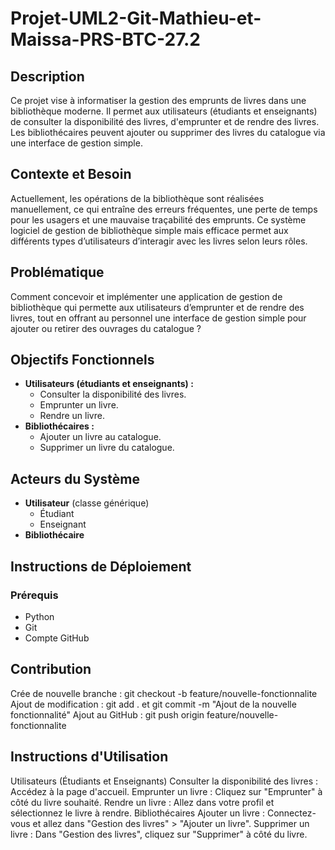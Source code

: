 # Projet-UML2-Git-Mathieu-et-Maissa-PRS-BTC-27.2

## Description

Ce projet vise à informatiser la gestion des emprunts de livres dans une bibliothèque moderne. Il permet aux utilisateurs (étudiants et enseignants) de consulter la disponibilité des livres, d'emprunter et de rendre des livres. Les bibliothécaires peuvent ajouter ou supprimer des livres du catalogue via une interface de gestion simple.

## Contexte et Besoin

Actuellement, les opérations de la bibliothèque sont réalisées manuellement, ce qui entraîne des erreurs fréquentes, une perte de temps pour les usagers et une mauvaise traçabilité des emprunts. Ce système logiciel de gestion de bibliothèque simple mais efficace permet aux différents types d’utilisateurs d’interagir avec les livres selon leurs rôles.

## Problématique

Comment concevoir et implémenter une application de gestion de bibliothèque qui permette aux utilisateurs d’emprunter et de rendre des livres, tout en offrant au personnel une interface de gestion simple pour ajouter ou retirer des ouvrages du catalogue ?

## Objectifs Fonctionnels

- **Utilisateurs (étudiants et enseignants) :**
  - Consulter la disponibilité des livres.
  - Emprunter un livre.
  - Rendre un livre.
- **Bibliothécaires :**
  - Ajouter un livre au catalogue.
  - Supprimer un livre du catalogue.

## Acteurs du Système

- **Utilisateur** (classe générique)
  - Étudiant
  - Enseignant
- **Bibliothécaire**


## Instructions de Déploiement

### Prérequis

- Python 
- Git
- Compte GitHub

## Contribution

Crée de nouvelle branche : git checkout -b feature/nouvelle-fonctionnalite
Ajout de modification : git add . et git commit -m "Ajout de la nouvelle fonctionnalité"
Ajout au GitHub : git push origin feature/nouvelle-fonctionnalite


## Instructions d'Utilisation

Utilisateurs (Étudiants et Enseignants)
Consulter la disponibilité des livres : Accédez à la page d'accueil.
Emprunter un livre : Cliquez sur "Emprunter" à côté du livre souhaité.
Rendre un livre : Allez dans votre profil et sélectionnez le livre à rendre.
Bibliothécaires
Ajouter un livre : Connectez-vous et allez dans "Gestion des livres" > "Ajouter un livre".
Supprimer un livre : Dans "Gestion des livres", cliquez sur "Supprimer" à côté du livre.


